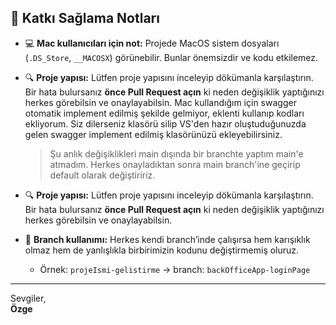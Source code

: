 ## 📌 Katkı Sağlama Notları  

- 💻 **Mac kullanıcıları için not:** Projede MacOS sistem dosyaları (`.DS_Store`, `__MACOSX`) görünebilir. Bunlar önemsizdir ve kodu etkilemez.  

- 🔍 **Proje yapısı:** Lütfen proje yapısını inceleyip dökümanla karşılaştırın. Bir hata bulursanız **önce Pull Request açın** ki neden değişiklik yaptığınızı herkes görebilsin ve onaylayabilsin. Mac kullandığım için swagger otomatik implement edilmiş şekilde gelmiyor, eklenti kullanıp kodları ekliyorum. Siz dilerseniz klasörü silip VS'den hazır oluştuduğunuzda gelen swagger implement edilmiş klasörünüzü ekleyebilirsiniz.
  > Şu anlık değişiklikleri main dışında bir branchte yaptım main'e atmadım. Herkes onayladıktan sonra main branch'ine geçirip default olarak değiştiririz. 

- 🔍 **Proje yapısı:** Lütfen proje yapısını inceleyip dökümanla karşılaştırın. Bir hata bulursanız **önce Pull Request açın** ki neden değişiklik yaptığınızı herkes görebilsin ve onaylayabilsin.

- 🌿 **Branch kullanımı:** Herkes kendi branch’inde çalışırsa hem karışıklık olmaz hem de yanlışlıkla birbirimizin kodunu değiştirmemiş oluruz.  
   - Örnek: `projeIsmi-gelistirme` → branch: `backOfficeApp-loginPage`  

---

Sevgiler,  
**Özge** 
